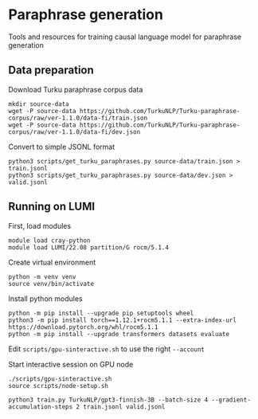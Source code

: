 # Paraphrase generation

Tools and resources for training causal language model for paraphrase
generation

## Data preparation

Download Turku paraphrase corpus data

```
mkdir source-data
wget -P source-data https://github.com/TurkuNLP/Turku-paraphrase-corpus/raw/ver-1.1.0/data-fi/train.json
wget -P source-data https://github.com/TurkuNLP/Turku-paraphrase-corpus/raw/ver-1.1.0/data-fi/dev.json
```

Convert to simple JSONL format

```
python3 scripts/get_turku_paraphrases.py source-data/train.json > train.jsonl
python3 scripts/get_turku_paraphrases.py source-data/dev.json > valid.jsonl
```

## Running on LUMI

First, load modules

```
module load cray-python
module load LUMI/22.08 partition/G rocm/5.1.4
```

Create virtual environment

```
python -m venv venv
source venv/bin/activate
```

Install python modules

```
python -m pip install --upgrade pip setuptools wheel
python3 -m pip install torch==1.12.1+rocm5.1.1 --extra-index-url https://download.pytorch.org/whl/rocm5.1.1
python -m pip install --upgrade transformers datasets evaluate
```

Edit `scripts/gpu-sinteractive.sh` to use the right `--account`

Start interactive session on GPU node

```
./scripts/gpu-sinteractive.sh
source scripts/node-setup.sh
```

```
python3 train.py TurkuNLP/gpt3-finnish-3B --batch-size 4 --gradient-accumulation-steps 2 train.jsonl valid.jsonl
```
